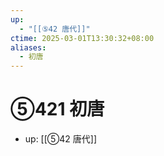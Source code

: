 ```yaml
---
up:
  - "[[⑤42 唐代]]"
ctime: 2025-03-01T13:30:32+08:00
aliases:
  - 初唐
---
```


# ⑤421 初唐

- up: [[⑤42 唐代]]
